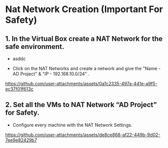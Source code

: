  # Nat Network Creation (Important For Safety)

 ## 1. In the Virtual Box create a NAT Network for the safe environment.

 - asddc
   
 - Click on the NAT Networks and create a network and give the "Name - AD Project" & "IP - 192.168.10.0/24" .
   
https://github.com/user-attachments/assets/0a1c2335-497a-441e-a9f5-ec37f01f613c

## 2. Set all the VMs to NAT Network “AD Project” for Safety.

- Configure every machine with the NAT Network Settings.

https://github.com/user-attachments/assets/de8ce868-af22-449b-9d02-7ee9e82429b7

